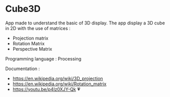 # Cube3D

App made to understand the basic of 3D display.
The app display a 3D cube in 2D with the use of matrices :
- Projection matrix
- Rotation Matrix
- Perspective Matrix

Programming language : Processing 

Documentation :
- https://en.wikipedia.org/wiki/3D_projection
- https://en.wikipedia.org/wiki/Rotation_matrix
- https://youtu.be/p4Iz0XJY-Qk 💗

